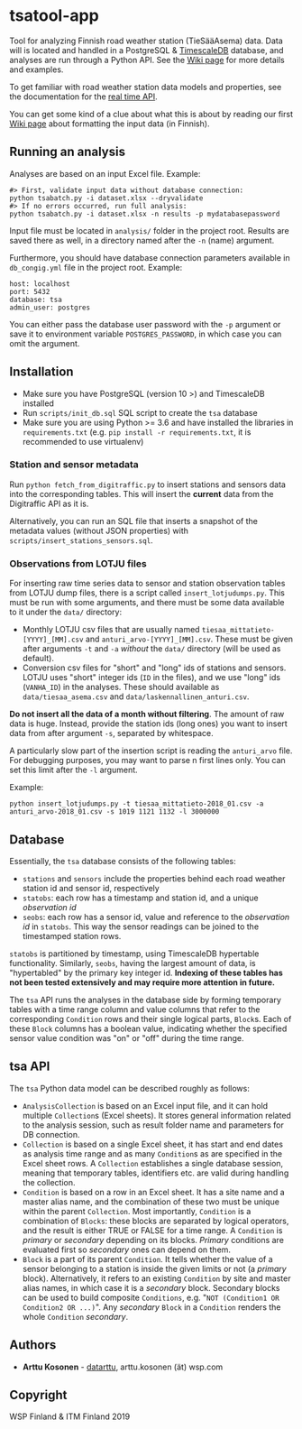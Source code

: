 # tsatool-app

Tool for analyzing Finnish road weather station (TieSääAsema) data. Data will is located and handled in a PostgreSQL & [TimescaleDB](https://www.timescale.com/) database, and analyses are run through a Python API. See the [Wiki page](https://github.com/webbidevaajat/tsatool-app/wiki) for more details and examples.

To get familiar with road weather station data models and properties, see the documentation for the [real time API](https://www.digitraffic.fi/tieliikenne/).

You can get some kind of a clue about what this is about by reading our first [Wiki page](https://github.com/webbidevaajat/tsatool-app/wiki/Ehtosetin-muotoilu) about formatting the input data (in Finnish).

## Running an analysis

Analyses are based on an input Excel file. Example:

```
#> First, validate input data without database connection:
python tsabatch.py -i dataset.xlsx --dryvalidate
#> If no errors occurred, run full analysis:
python tsabatch.py -i dataset.xlsx -n results -p mydatabasepassword
```

Input file must be located in `analysis/` folder in the project root.
Results are saved there as well, in a directory
named after the `-n` (name) argument.

Furthermore, you should have
database connection parameters available in `db_congig.yml` file in the
project root. Example:

```
host: localhost
port: 5432
database: tsa
admin_user: postgres
```

You can either pass the database user password with the `-p` argument
or save it to environment variable `POSTGRES_PASSWORD`, in which case
you can omit the argument.

## Installation

- Make sure you have PostgreSQL (version 10 >) and TimescaleDB installed
- Run `scripts/init_db.sql` SQL script to create the `tsa` database
- Make sure you are using Python >= 3.6 and have installed the libraries in
`requirements.txt` (e.g. `pip install -r requirements.txt`,
it is recommended to use virtualenv)

### Station and sensor metadata

Run `python fetch_from_digitraffic.py` to insert stations and sensors
data into the corresponding tables.
This will insert the **current** data from the Digitraffic API as it is.

Alternatively, you can run an SQL file that inserts a snapshot
of the metadata values (without JSON properties) with
`scripts/insert_stations_sensors.sql`.

### Observations from LOTJU files

For inserting raw time series data to sensor and station observation tables
from LOTJU dump files, there is a script called `insert_lotjudumps.py`.
This must be run with some arguments, and there must be some data available
to it under the `data/` directory:

- Monthly LOTJU csv files that are usually named
`tiesaa_mittatieto-[YYYY]_[MM].csv` and `anturi_arvo-[YYYY]_[MM].csv`.
These must be given after arguments `-t` and `-a` *without* the `data/`
directory (will be used as default).
- Conversion csv files for "short" and "long" ids of stations and sensors.
LOTJU uses "short" integer ids (`ID` in the files),
and we use "long" ids (`VANHA_ID`) in the analyses.
These should available as
`data/tiesaa_asema.csv` and `data/laskennallinen_anturi.csv`.

**Do not insert all the data of a month without filtering**.
The amount of raw data is huge. Instead, provide the station ids (long ones)
you want to insert data from after argument `-s`, separated by whitespace.

A particularly slow part of the insertion script is reading
the `anturi_arvo` file. For debugging purposes, you may want to parse
n first lines only. You can set this limit after the `-l` argument.

Example:

```
python insert_lotjudumps.py -t tiesaa_mittatieto-2018_01.csv -a anturi_arvo-2018_01.csv -s 1019 1121 1132 -l 3000000
```

## Database

Essentially, the `tsa` database consists of the following tables:

- `stations` and `sensors` include the properties behind each road weather
station id and sensor id, respectively
- `statobs`: each row has a timestamp and station id, and a unique
*observation id*
- `seobs`: each row has a sensor id, value and reference to the *observation id*
in `statobs`. This way the sensor readings can be joined to the timestamped
station rows.

`statobs` is partitioned by timestamp, using TimescaleDB hypertable functionality.
Similarly, `seobs`, having the largest amount of data, is "hypertabled"
by the primary key integer id.
**Indexing of these tables has not been tested extensively
and may require more attention in future.**

The `tsa` API runs the analyses in the database side by forming temporary
tables with a time range column and value columns that refer to
the corresponding `Condition` rows and their single logical parts,
`Block`s. Each of these `Block` columns has a boolean value,
indicating whether the specified sensor value condition was "on" or "off"
during the time range.

## tsa API

The `tsa` Python data model can be described roughly as follows:

- `AnalysisCollection` is based on an Excel input file,
and it can hold multiple `Collection`s (Excel sheets).
It stores general information related to the analysis session,
such as result folder name and parameters for DB connection.
- `Collection` is based on a single Excel sheet,
it has start and end dates as analysis time range
and as many `Condition`s as are specified in the Excel sheet rows.
A `Collection` establishes a single database session, meaning that
temporary tables, identifiers etc. are valid during handling the
collection.
- `Condition` is based on a row in an Excel sheet. It has a site name
and a master alias name, and the combination of these two must be
unique within the parent `Collection`. Most importantly,
`Condition` is a combination of `Blocks`: these blocks
are separated by logical operators, and the result is either TRUE or FALSE
for a time range. A `Condition` is *primary* or *secondary* depending on its
blocks. *Primary* conditions are evaluated first so *secondary* ones
can depend on them.
- `Block` is a part of its parent `Condition`. It tells whether the value of a
sensor belonging to a station is inside the given limits or not
(a *primary* block). Alternatively, it refers to an existing `Condition` by
site and master alias names, in which case it is a *secondary* block.
Secondary blocks can be used to build composite `Conditions`,
e.g. "`NOT (Condition1 OR Condition2 OR ...)`". Any *secondary* `Block` in
a `Condition` renders the whole `Condition` *secondary*.

## Authors

- **Arttu Kosonen** - [datarttu](https://github.com/datarttu), arttu.kosonen (ät) wsp.com

## Copyright

WSP Finland & ITM Finland 2019

